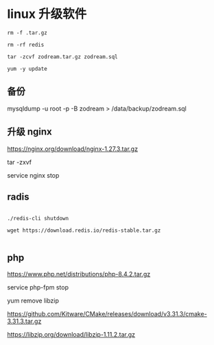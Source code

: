# linux 升级软件

```
rm -f .tar.gz

rm -rf redis

tar -zcvf zodream.tar.gz zodream.sql

yum -y update

```

## 备份

mysqldump -u root -p -B zodream > /data/backup/zodream.sql


## 升级 nginx 

https://nginx.org/download/nginx-1.27.3.tar.gz

tar -zxvf

service nginx stop




## radis

```

./redis-cli shutdown

wget https://download.redis.io/redis-stable.tar.gz


```

## php

https://www.php.net/distributions/php-8.4.2.tar.gz

service php-fpm stop

yum remove libzip

https://github.com/Kitware/CMake/releases/download/v3.31.3/cmake-3.31.3.tar.gz

https://libzip.org/download/libzip-1.11.2.tar.gz
